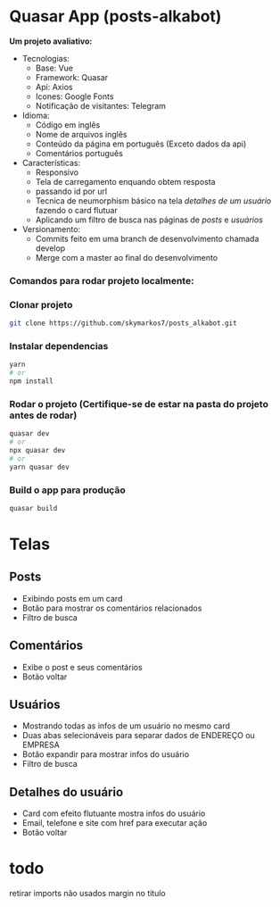 # Quasar App (posts-alkabot)

**Um projeto avaliativo:**
  - Tecnologias:
    - Base: Vue
    - Framework: Quasar
    - Api: Axios
    - Icones: Google Fonts
    - Notificação de visitantes: Telegram
  - Idioma:
    - Código em inglês
    - Nome de arquivos inglês
    - Conteúdo da página em português (Exceto dados da api)
    - Comentários português
  - Características:
    - Responsivo
    - Tela de carregamento enquando obtem resposta
    - passando id por url
    - Tecnica de neumorphism básico na tela *detalhes de um usuário* fazendo o card flutuar
    - Aplicando um filtro de busca nas páginas de *posts* e *usuários*
  - Versionamento:
    - Commits feito em uma branch de desenvolvimento chamada develop
    - Merge com a master ao final do desenvolvimento

### **Comandos para rodar projeto localmente:**

### Clonar projeto
```bash
git clone https://github.com/skymarkos7/posts_alkabot.git
```

### Instalar dependencias
```bash
yarn
# or
npm install
```

### Rodar o projeto (Certifique-se de estar na pasta do projeto antes de rodar)
```bash
quasar dev
# or
npx quasar dev
# or
yarn quasar dev
```


### Build o app para produção
```bash
quasar build
```





# Telas
## Posts
 - Exibindo posts em um card
 - Botão para mostrar os comentários relacionados
 - Filtro de busca

 ## Comentários
  - Exibe o post e seus comentários
  - Botão voltar

 ## Usuários
  - Mostrando todas as infos de um usuário no mesmo card
  - Duas abas selecionáveis para separar dados de ENDEREÇO ou EMPRESA
  - Botão expandir para mostrar infos do usuário
  - Filtro de busca

  ## Detalhes do usuário
  - Card com efeito flutuante mostra infos do usuário
  - Email, telefone e site com href para executar ação
  - Botão voltar


  # todo
  retirar imports não usados
  margin no titulo
